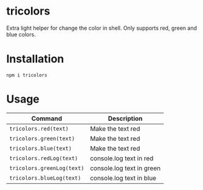 # tricolors

Extra light helper for change the color in shell.
Only supports red, green and blue colors.

# Installation

`npm i tricolors`

# Usage

| Command | Description |
| -- | -- |
| `tricolors.red(text)` | Make the text red |
| `tricolors.green(text)` | Make the text red |
| `tricolors.blue(text)` | Make the text red |
| `tricolors.redLog(text)` | console.log text in red |
| `tricolors.greenLog(text)` | console.log text in green |
| `tricolors.blueLog(text)` | console.log text in blue |
